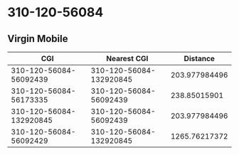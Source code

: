 # 310-120-56084
## Virgin Mobile


| CGI | Nearest CGI | Distance |
|-----|-------------|----------|
| 310-120-56084-56092439 | 310-120-56084-132920845 | 203.977984496 |
| 310-120-56084-56173335 | 310-120-56084-56092439 | 238.85015901 |
| 310-120-56084-132920845 | 310-120-56084-56092439 | 203.977984496 |
| 310-120-56084-56092429 | 310-120-56084-132920845 | 1265.76217372 |

